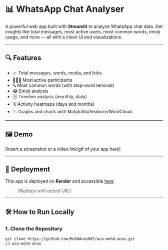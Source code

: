 # 📊 WhatsApp Chat Analyser

A powerful web app built with **Streamlit** to analyze WhatsApp chat data. Get insights like total messages, most active users, most common words, emoji usage, and more — all with a clean UI and visualizations.

---

## 🔍 Features

- 📈 Total messages, words, media, and links
- 🧑‍🤝‍🧑 Most active participants
- 🔤 Most common words (with stop-word removal)
- 😂 Emoji analysis
- 🕒 Timeline analysis (monthly, daily)
- 🗓️ Activity heatmaps (days and months)
- 📉 Graphs and charts with Matplotlib/Seaborn/WordCloud

---

## 🖼️ Demo

[Insert a screenshot or a video link/gif of your app here]

---

## 🚀 Deployment

This app is deployed on **Render** and accessible [here]([https://your-app-link.onrender.com](https://wca-mohd-anas-5.onrender.com))  
> *(Replace with actual URL)*

---

## 🛠️ How to Run Locally

### 1. Clone the Repository

```bash
git clone https://github.com/MohdAnas007/wca-mohd-anas.git
cd wca-mohd-anas
